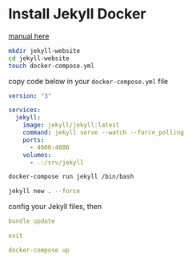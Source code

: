 # Install Jekyll Docker
[manual here](https://dev.to/stankukucka/install-jekyll-on-your-mac-with-docker-compose-file-everything-you-need-to-get-going-2alf)

```bash
mkdir jekyll-website
cd jekyll-website
touch docker-compose.yml
```

copy code below in your `docker-compose.yml` file

```yml
version: "3"

services:
  jekyll:
    image: jekyll/jekyll:latest
    command: jekyll serve --watch --force_polling
    ports:
      - 4000:4000
    volumes:
      - .:/srv/jekyll
```

```bash
docker-compose run jekyll /bin/bash

jekyll new . --force
```

config your Jekyll files, then

```yml
bundle update

exit

docker-compose up
```